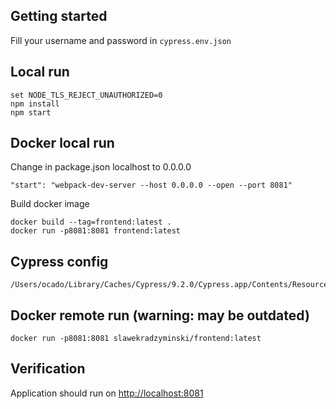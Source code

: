 ## Getting started

Fill your username and password in `cypress.env.json`

## Local run

```commandline
set NODE_TLS_REJECT_UNAUTHORIZED=0
npm install
npm start
```

## Docker local run

Change in package.json localhost to 0.0.0.0

```commandline
"start": "webpack-dev-server --host 0.0.0.0 --open --port 8081"
```

Build docker image

```commandline
docker build --tag=frontend:latest .
docker run -p8081:8081 frontend:latest
```

## Cypress config
```
/Users/ocado/Library/Caches/Cypress/9.2.0/Cypress.app/Contents/Resources/app/packages/server/config
```

## Docker remote run (warning: may be outdated)

```commandline
docker run -p8081:8081 slawekradzyminski/frontend:latest
```

## Verification

Application should run on [http://localhost:8081](http://localhost:8081)